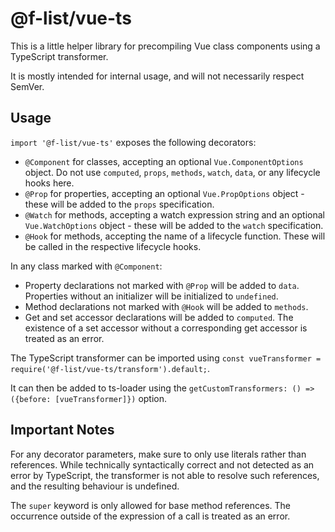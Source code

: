 # @f-list/vue-ts
This is a little helper library for precompiling Vue class components using a TypeScript transformer.

It is mostly intended for internal usage, and will not necessarily respect SemVer.

## Usage
`import '@f-list/vue-ts'` exposes the following decorators:
 - `@Component` for classes, accepting an optional `Vue.ComponentOptions` object. Do not use `computed`, `props`, `methods`, `watch`, `data`, or any lifecycle hooks here.
 - `@Prop` for properties, accepting an optional `Vue.PropOptions` object - these will be added to the `props` specification.
 - `@Watch` for methods, accepting a watch expression string and an optional `Vue.WatchOptions` object - these will be added to the `watch` specification.
 - `@Hook` for methods, accepting the name of a lifecycle function. These will be called in the respective lifecycle hooks.

In any class marked with `@Component`:
 - Property declarations not marked with `@Prop` will be added to `data`. Properties without an initializer will be initialized to `undefined`.
 - Method declarations not marked with `@Hook` will be added to `methods`.
 - Get and set accessor declarations will be added to `computed`. The existence of a set accessor without a corresponding get accessor is treated as an error.

The TypeScript transformer can be imported using `const vueTransformer = require('@f-list/vue-ts/transform').default;`.

It can then be added to ts-loader using the `getCustomTransformers: () => ({before: [vueTransformer]})` option.

## Important Notes
For any decorator parameters, make sure to only use literals rather than references.
While technically syntactically correct and not detected as an error by TypeScript, the transformer is not able to resolve such references, and the resulting behaviour is undefined.

The `super` keyword is only allowed for base method references. The occurrence outside of the expression of a call is treated as an error.